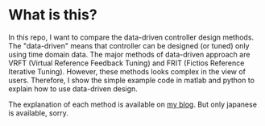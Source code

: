 # What is this?
In this repo, I want to compare the data-driven controller design methods.
The "data-driven" means that controller can be designed (or tuned) only using time domain data.
The major methods of data-driven approach are VRFT (Virtual Reference Feedback Tuning) and FRIT (Fictios Reference Iterative Tuning).
However, these methods looks complex in the view of users.
Therefore, I show the simple example code in matlab and python to explain how to use data-driven design.

The explanation of each method is available on [my blog](https://qiita.com/larking95/).
But only japanese is available, sorry.
